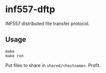 # inf557-dftp

INF557 distributed file transfer protocol.

## Usage

```shell
make
make run
```

Put files to share in `shared/<hostname>`. Profit.
